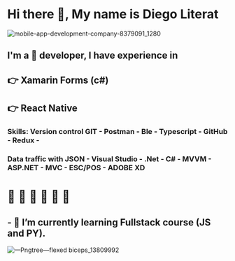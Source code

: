 # Hi there 👋, My name is Diego Literat

![mobile-app-development-company-8379091_1280](https://github.com/user-attachments/assets/919b090d-6edf-4802-b855-846a8b1c7e33)

## I'm a 📱 developer, I have experience in 

## 👉 Xamarin Forms (c#) 
## 👉 React Native 

### Skills: Version control GIT - Postman - Ble - Typescript - GitHub - Redux - 
### Data traffic with JSON - Visual Studio - .Net - C# - MVVM - ASP.NET - MVC - ESC/POS - ADOBE XD

# 💪 💪 💪 💪 💪 💪

## - 🌱 I’m currently learning Fullstack course (JS and PY).
  
![—Pngtree—flexed biceps_13809992](https://github.com/user-attachments/assets/52f6b2e3-b365-40aa-91f0-e14bcc2731af)
